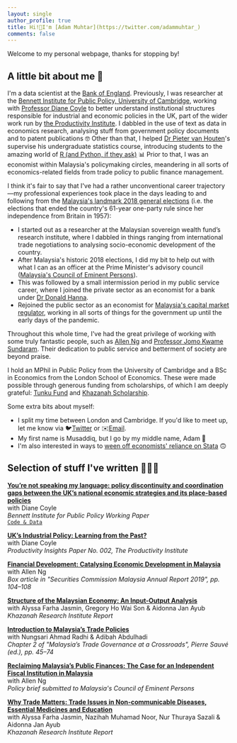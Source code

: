 ```yaml
---
layout: single
author_profile: true
title: Hi!👋I'm [Adam Muhtar](https://twitter.com/adammuhtar_)
comments: false
---
```


Welcome to my personal webpage, thanks for stopping by!

## A little bit about me 🖖

I'm a data scientist at the [Bank of England](https://www.bankofengland.co.uk/). Previously, I was researcher at the [Bennett Institute for Public Policy, University of Cambridge](https://www.bennettinstitute.cam.ac.uk/), working with [Professor Diane Coyle](https://www.bennettinstitute.cam.ac.uk/about-us/team/diane-coyle/) to better understand institutional structures responsible for industrial and economic policies in the UK, part of the wider work run by [the Productivity Institute](https://www.productivity.ac.uk/). I dabbled in the use of text as data in economics research, analysing stuff from government policy documents and to patent publications 🤓 Other than that, I helped [Dr Pieter van Houten](https://www.polis.cam.ac.uk/Staff_and_Students/dr-pieter-van-houten)'s supervise his undergraduate statistics course, introducing students to the amazing world of [R (and Python, if they ask)](https://www.business-science.io/assets/2021-02-18-R-is-for-research/Join_Forces_meme.png) 📊 Prior to that, I was an economist within Malaysia's policymaking circles, meandering in all sorts of economics-related fields from trade policy to public finance management.

I think it's fair to say that I've had a rather unconventional career trajectory—my professional experiences took place in the days leading to and following from the [Malaysia's landmark 2018 general elections](https://www.bbc.co.uk/news/world-asia-44036178) (i.e. the elections that ended the country's 61-year one-party rule since her independence from Britain in 1957):
* I started out as a researcher at the Malaysian sovereign wealth fund’s research institute, where I dabbled in things ranging from international trade negotiations to analysing socio-economic development of the country.
* After Malaysia's historic 2018 elections, I did my bit to help out with what I can as an officer at the Prime Minister's advisory council ([Malaysia's Council of Eminent Persons](https://asia.nikkei.com/Politics/Malaysia-in-transition/Meet-the-5-brains-behind-Malaysia-s-Mahathir-nomics)).
* This was followed by a small intermission period in my public service career, where I joined the private sector as an economist for a bank under [Dr Donald Hanna](https://www.cimb.com/en/newsroom/2017/cimb-appoints-dr-donald-hanna-as-group-chief-economist.html).
* Rejoined the public sector as an economist for [Malaysia's capital market regulator](https://www.sc.com.my/), working in all sorts of things for the government up until the early days of the pandemic.

Throughout this whole time, I've had the great privilege of working with some truly fantastic people, such as [Allen Ng](https://twitter.com/elanorng) and [Professor Jomo Kwame Sundaram](https://en.wikipedia.org/wiki/Jomo_Kwame_Sundaram). Their dedication to public service and betterment of society are beyond praise.

I hold an MPhil in Public Policy from the University of Cambridge and a BSc in Economics from the London School of Economics. These were made possible through generous funding from scholarships, of which I am deeply grateful: [Tunku Fund](https://www.caths.cam.ac.uk/research/tunku/former-scholars/Adam-Muhtar) and [Khazanah Scholarship](https://www.yayasankhazanah.com.my/scholarship-programmes/khazanah-global-scholarship).

Some extra bits about myself: 
* I split my time between London and Cambridge. If you'd like to meet up, let me know via 🐦[Twitter](https://twitter.com/adammuhtar_) or ✉️[Email](mailto:adam.b.muhtar@gmail.com).
* My first name is Musaddiq, but I go by my middle name, Adam 🙂
* I'm also interested in ways to [ween off economists' reliance on Stata](https://i.kym-cdn.com/photos/images/original/001/858/619/19d) 🙃

## Selection of stuff I've written 👨🏻‍💻
**[You’re not speaking my language: policy discontinuity and coordination gaps between the UK’s national economic strategies and its place-based policies](https://www.bennettinstitute.cam.ac.uk/publications/youre-not-speaking-my-language/)**<br/>
with Diane Coyle<br/>
_Bennett Institute for Public Policy Working Paper_<br/>
[`Code & Data`](https://github.com/adammuhtar/uk-economic-strategy-text-mining)

**[UK’s Industrial Policy: Learning from the Past?](https://www.bennettinstitute.cam.ac.uk/publications/industrial-policy-learning-past/)**<br/>
with Diane Coyle<br/>
_Productivity Insights Paper No. 002, The Productivity Institute_

**[Financial Development: Catalysing Economic Development in Malaysia](https://www.sc.com.my/api/documentms/download.ashx?id=1dca6d88-4c13-4c0e-8860-76d68f891599)**<br/>
with Allen Ng<br/>
_Box article in "Securities Commission Malaysia Annual Report 2019", pp. 104–108_

**[Structure of the Malaysian Economy: An Input-Output Analysis](http://www.krinstitute.org/Publications-@-Structure_of_the_Malaysian_Economy-;_An_Input-Output_Analysis.aspx)**<br/>
with Alyssa Farha Jasmin, Gregory Ho Wai Son & Aidonna Jan Ayub<br/>
_Khazanah Research Institute Report_

**[Introduction to Malaysia’s Trade Policies](http://www.krinstitute.org/assets/contentMS/img/template/editor/2%20Trade%20policies.pdf)**<br/>
with Nungsari Ahmad Radhi & Adibah Abdulhadi<br/>
_Chapter 2 of "Malaysia’s Trade Governance at a Crossroads", Pierre Sauvé (ed.), pp. 45–74_

**[Reclaiming Malaysia’s Public Finances: The Case for an Independent Fiscal Institution in Malaysia](https://www.dropbox.com/s/klg0abave5leckl/Reclaiming%20Malaysia%27s%20Public%20Finances%20-%20A%20Proposal.pdf?dl=0)**<br/>
with Allen Ng<br/>
_Policy brief submitted to Malaysia's Council of Eminent Persons_

**[Why Trade Matters: Trade Issues in Non-communicable Diseases, Essential Medicines and Education](http://www.krinstitute.org/assets/contentMS/img/template/editor/KRI-Trade%20Primer_ENG@FULL.pdf)**<br/>
with Alyssa Farha Jasmin, Nazihah Muhamad Noor, Nur Thuraya Sazali & Aidonna Jan Ayub<br/>
_Khazanah Research Institute Report_
